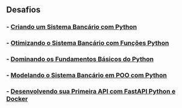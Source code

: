## Desafios

### - [Criando um Sistema Bancário com Python](https://github.com/elnataoliveira/DIO/tree/main/Python%20AI%20Backend%20Developer/Desafios/Criando%20um%20Sistema%20Banc%C3%A1rio%20com%20Python)

### - [Otimizando o Sistema Bancário com Funções Python](https://github.com/elnataoliveira/DIO/tree/main/Python%20AI%20Backend%20Developer/Desafios/Otimizando%20o%20Sistema%20Banc%C3%A1rio%20com%20Fun%C3%A7%C3%B5es%20Python)

### - [Dominando os Fundamentos Básicos do Python](https://github.com/elnataoliveira/DIO/blob/main/Python%20AI%20Backend%20Developer/Desafios/Dominando%20os%20Fundamentos%20B%C3%A1sicos%20do%20Python/desafio.py)


### - [Modelando o Sistema Bancário em POO com Python](https://github.com/elnataoliveira/DIO/tree/main/Python%20AI%20Backend%20Developer/Desafios/Modelando%20o%20Sistema%20Banc%C3%A1rio%20em%20POO%20com%20Python)

### - [Desenvolvendo sua Primeira API com FastAPI Python e Docker]()

